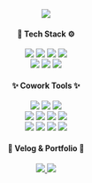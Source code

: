 <div align="center">
  <img src="https://capsule-render.vercel.app/api?type=waving&color=gradient&height=200&section=header&text=Yuna's&nbsp;Github&fontSize=90" />
</div>

<div align="center">
  <h4>🔧 Tech Stack ⚙️</h4>
</div>

<div align="center">
  <img src="https://img.shields.io/badge/React-61DAFB?style=flat&logo=React&logoColor=white"/>
  <img src="https://img.shields.io/badge/TypeScript-3178C6?style=flat&logo=TypeScript&logoColor=white"/>
  <img src="https://img.shields.io/badge/HTML5-E34F26?style=flat&logo=HTML5&logoColor=white"/>
  <img src="https://img.shields.io/badge/CSS3-1572B6?style=flat&logo=CSS3&logoColor=white"/>
  <br/>
  <img src="https://img.shields.io/badge/JavaScript-F7DF1E?style=flat&logo=JavaScript&logoColor=white"/>
  <img src="https://img.shields.io/badge/jQuery-0769AD?style=flat&logo=jQuery&logoColor=white"/>
  <img src="https://img.shields.io/badge/Bootstrap-7952B3?style=flat&logo=Bootstrap&logoColor=white"/>
</div>

<div align="center">
  <h4>✨ Cowork Tools ✨</h4>
</div>

<div align="center">
  <img src="https://img.shields.io/badge/Git-F05032?style=flat&logo=Git&logoColor=white"/>
  <img src="https://img.shields.io/badge/GitHub-181717?style=flat&logo=GitHub&logoColor=white"/>
  <img src="https://img.shields.io/badge/Visual Studio Code-007ACC?style=flat&logo=Visual Studio Code&logoColor=white"/>
  <br/>
  <img src="https://img.shields.io/badge/Zeplin-FF9900?style=flat&logo=OpenZeppelin&logoColor=white"/>
  <img src="https://img.shields.io/badge/Figma-F24E1E?style=flat&logo=Figma&logoColor=white"/>
  <img src="https://img.shields.io/badge/Adobe XD-FF61F6?style=flat&logo=Adobe XD&logoColor=white"/>
  <img src="https://img.shields.io/badge/Adobe Photoshop-31A8FF?style=flat&logo=Adobe Photoshop&logoColor=white"/>
  <br/>
  <img src="https://img.shields.io/badge/Notion-000000?style=flat&logo=Notion&logoColor=white"/>
  <img src="https://img.shields.io/badge/Slack-4A154B?style=flat&logo=Slack&logoColor=white"/>
  <img src="https://img.shields.io/badge/Jira-0052CC?style=flat&logo=Jira&logoColor=white"/>
  <img src="https://img.shields.io/badge/Trello-0052CC?style=flat&logo=Trello&logoColor=white"/>
</div>

<div align="center">
  <h4>📌 Velog & Portfolio 📌</h4>
</div>

<div align="center">
  <a href="https://velog.io/@jeannelvn">
		<img src="https://img.shields.io/badge/Velog-20C997?style=flat&logo=Velog&logoColor=white" />
	</a>
	<a href="">
		<img src="https://img.shields.io/badge/Portfolio-9999FF?style=flat&logo=Micro.blog&logoColor=white" />
	</a>
</div>
<br/>
<br/>
<!-- <div align="center">
  <img src="https://github-readme-stats.vercel.app/api/top-langs/?username=GamjaUnni&layout=compact"><br/>
<img src="https://github-readme-stats.vercel.app/api?username=GamjaUnni&show_icons=true">
 
</div> -->

